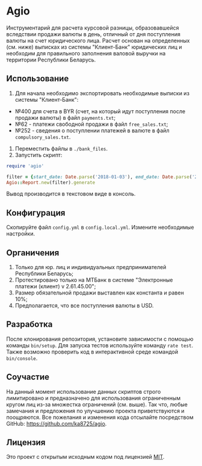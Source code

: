 # Agio

Инструментарий для расчета курсовой разницы, образовавшейся вследствии продажи валюты в день, отличный от дня поступления валюты на счет юридического лица. Расчет основан на определенных (см. ниже) выписках из системы "Клиент-Банк" юридических лиц и необходим для правильного заполнения валовой выручки на территории Республики Беларусь.

## Использование

1. Для начала необходимо экспортировать необходимые выписки из системы "Клиент-Банк":
  - №400 для счета в BYR (счет, на который идут поступления после продажи валюты) в файл `payments.txt`;
  - №62 - платежи свободной продажи в файл `free_sales.txt`;
  - №252 - сведения о поступлении платежей в валюте в файл `compulsory_sales.txt`.

1. Переместить файлы в `./bank_files`.
1. Запустить скрипт:

```ruby
require 'agio'

filter = {start_date: Date.parse('2018-01-03'), end_date: Date.parse('2018-03-31')}
Agio::Report.new(filter).generate
```

Вывод производится в текстовом виде в консоль.

## Конфигурация

Скопируйте файл `config.yml` в `config.local.yml`. Измените необходимые настройки.

## Органичения

1. Только для юр. лиц и индивидуальных предпринимателей Республики Беларусь;
1. Протестировано только на МТБанк в системе "Электронные платежи (клиент) v 2.61.45.00";
1. Размер обязательной продажи выставлен как константа и равен 10%;
1. Предполагается, что все поступления валюты в USD.

## Разработка

После клонирования репозитория, установите зависимости с помощью команды `bin/setup`. Для запуска тестов используйте команду `rate test`. Также возможно проверить код в интерактивной среде командой `bin/console`.


## Соучастие

На данный момент использование данных скриптов строго лимитировано и предназначено для использования ограниченным кругом лиц из-за множестка ограничений (см. выше). Так что, любые замечания и предложения по улучшению проекта приветствуются и поощряются. Все пожелания и изменения кода отсылайте посредством GitHub: https://github.com/ka8725/agio.


## Лицензия

Это проект с открытым исходным кодом под лицензией [MIT](http://opensource.org/licenses/MIT).
